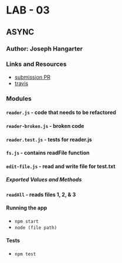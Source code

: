# LAB - 03

## ASYNC

### Author: Joseph Hangarter

### Links and Resources
* [submission PR](http://xyz.com)
* [travis](http://xyz.com)

### Modules
#### `reader.js` - code that needs to be refactored
#### `reader-broken.js` - broken code
#### `reader.test.js` - tests for reader.js
#### `fs.js` - contains readFile function
#### `edit-file.js` - read and write file for test.txt

##### Exported Values and Methods
#### `readAll` - reads files 1, 2, & 3

#### Running the app
* `npm start`
* `node (file path)`
  
#### Tests
* `npm test`